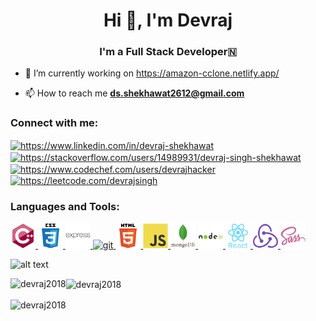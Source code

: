 <h1 align="center">Hi 👋, I'm Devraj</h1>
<h3 align="center">I'm a Full Stack Developer🇳</h3>



- 🔭 I’m currently working on https://amazon-cclone.netlify.app/

- 📫 How to reach me **ds.shekhawat2612@gmail.com**

<h3 align="left">Connect with me:</h3>
<p align="left">
<a href="https://www.linkedin.com/in/devraj-shekhawat" target="blank"><img align="center" src="https://raw.githubusercontent.com/rahuldkjain/github-profile-readme-generator/master/src/images/icons/Social/linked-in-alt.svg" alt="https://www.linkedin.com/in/devraj-shekhawat" height="30" width="40" /></a>
<a href="https://stackoverflow.com/users/14989931/devraj-singh-shekhawat" target="blank"><img align="center" src="https://raw.githubusercontent.com/rahuldkjain/github-profile-readme-generator/master/src/images/icons/Social/stack-overflow.svg" alt="https://stackoverflow.com/users/14989931/devraj-singh-shekhawat" height="30" width="40" /></a>
<a href="https://www.codechef.com/users/devrajhacker" target="blank"><img align="center" src="https://cdn.jsdelivr.net/npm/simple-icons@3.1.0/icons/codechef.svg" alt="https://www.codechef.com/users/devrajhacker" height="30" width="40" /></a>
<a href="https://leetcode.com/devrajsingh" target="blank"><img align="center" src="https://raw.githubusercontent.com/rahuldkjain/github-profile-readme-generator/master/src/images/icons/Social/leet-code.svg" alt="https://leetcode.com/devrajsingh" height="30" width="40" /></a>
</p>

<h3 align="left">Languages and Tools:</h3>
<p align="left"> <a href="https://www.w3schools.com/cpp/" target="_blank" rel="noreferrer"> <img src="https://raw.githubusercontent.com/devicons/devicon/master/icons/cplusplus/cplusplus-original.svg" alt="cplusplus" width="40" height="40"/> </a> <a href="https://www.w3schools.com/css/" target="_blank" rel="noreferrer"> <img src="https://raw.githubusercontent.com/devicons/devicon/master/icons/css3/css3-original-wordmark.svg" alt="css3" width="40" height="40"/> </a> <a href="https://expressjs.com" target="_blank" rel="noreferrer"> <img src="https://raw.githubusercontent.com/devicons/devicon/master/icons/express/express-original-wordmark.svg" alt="express" width="40" height="40"/> </a> <a href="https://git-scm.com/" target="_blank" rel="noreferrer"> <img src="https://www.vectorlogo.zone/logos/git-scm/git-scm-icon.svg" alt="git" width="40" height="40"/> </a>   <a href="https://www.w3.org/html/" target="_blank" rel="noreferrer"> <img src="https://raw.githubusercontent.com/devicons/devicon/master/icons/html5/html5-original-wordmark.svg" alt="html5" width="40" height="40"/> </a> <a href="https://developer.mozilla.org/en-US/docs/Web/JavaScript" target="_blank" rel="noreferrer"> <img src="https://raw.githubusercontent.com/devicons/devicon/master/icons/javascript/javascript-original.svg" alt="javascript" width="40" height="40"/> </a> <a href="https://www.mongodb.com/" target="_blank" rel="noreferrer"> <img src="https://raw.githubusercontent.com/devicons/devicon/master/icons/mongodb/mongodb-original-wordmark.svg" alt="mongodb" width="40" height="40"/> </a> <a href="https://nodejs.org" target="_blank" rel="noreferrer"> <img src="https://raw.githubusercontent.com/devicons/devicon/master/icons/nodejs/nodejs-original-wordmark.svg" alt="nodejs" width="40" height="40"/> </a> <a href="https://reactjs.org/" target="_blank" rel="noreferrer"> <img src="https://raw.githubusercontent.com/devicons/devicon/master/icons/react/react-original-wordmark.svg" alt="react" width="40" height="40"/> </a> <a href="https://redux.js.org" target="_blank" rel="noreferrer"> <img src="https://raw.githubusercontent.com/devicons/devicon/master/icons/redux/redux-original.svg" alt="redux" width="40" height="40"/> </a> <a href="https://sass-lang.com" target="_blank" rel="noreferrer"> <img src="https://raw.githubusercontent.com/devicons/devicon/master/icons/sass/sass-original.svg" alt="sass" width="40" height="40"/> </a>  </p>

![alt text](https://drive.google.com/file/d/151T_etHgMtKxwyPwFIWi27BR-O8Zpumk/view?usp=sharing) 

<p><img align="left" src="https://github-readme-stats.vercel.app/api/top-langs?username=devraj2018&show_icons=true&locale=en&layout=compact" alt="devraj2018" /></p>
<p><img align="center" src="https://github-readme-stats.vercel.app/api?username=devraj2018&show_icons=true&locale=en" alt="devraj2018" /></p>

<p><img align="center" src="https://github-readme-streak-stats.herokuapp.com/?user=devraj2018&" alt="devraj2018" /></p>
<!-- <a href="https://github.com/devraj2018">
  <img align="center" src="https://github-readme-stats.vercel.app/api/top-langs/?username=devraj2018" />
</a>
<a href="https://github.com/devraj2018/github-readme-stats">
  <img align="center" src="https://github-readme-stats.vercel.app/api?username=devraj2018" />
</a>
<p align="left"> <img src="https://komarev.com/ghpvc/?username=devraj2018&label=Profile%20views&color=0e75b6&style=flat" alt="devraj2018" /> </p>




 -->

